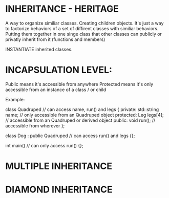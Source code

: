 # INHERITANCE - HERITAGE

A way to organize similiar classes. Creating children objects.
It's just a way to factorize behaviors of a set of diffirent classes with similiar behaviors.
Putting them together in one singe class 
that other classes can publicly or privatly inherit from it
(functions and members)


INSTANTIATE inherited classes.

# INCAPSULATION LEVEL:

Public means it's accessible from anywhere
Protected means it's only accessible from an instance of a class / or child

Example:

class Quadruped // can access name, run() and legs
{
	private:
		std::string name; // only accessible from an Quadruped object
	protected:
		Leg 		legs[4]; // accessible from an Quadruped or derived object
	public:
		void		run(); // accessible from wherever
};

class Dog : public Quadruped // can access run() and legs
{};

int main() // can only access run()
{};


# MULTIPLE INHERITANCE

# DIAMOND INHERITANCE

